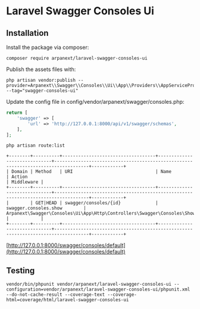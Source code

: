 # Laravel Swagger Consoles Ui

## Installation

Install the package via composer:

```shell script
composer require arpanext/laravel-swagger-consoles-ui
```

Publish the assets files with:

```shell script
php artisan vendor:publish --provider=Arpanext\\Swagger\\Consoles\\Ui\\App\\Providers\\AppServiceProvider --tag="swagger-consoles-ui"
```

Update the config file in config/vendor/arpanext/swagger/consoles.php:

```php
return [
    'swagger' => [
        'url' => 'http://127.0.0.1:8000/api/v1/swagger/schemas',
    ],
];
```

```shell
php artisan route:list
```

```shell
+--------+----------+-----------------------------------+------------------------------+-----------------------------------------------------------------------------------+------------+
| Domain | Method   | URI                               | Name                         | Action                                                                            | Middleware |
+--------+----------+-----------------------------------+------------------------------+-----------------------------------------------------------------------------------+------------+
|        | GET|HEAD | swagger/consoles/{id}             | swagger.consoles.show        | Arpanext\Swagger\Consoles\Ui\App\Http\Controllers\Swagger\Consoles\ShowController |            |
+--------+----------+-----------------------------------+------------------------------+-----------------------------------------------------------------------------------+------------+
```

[http://127.0.0.1:8000/swagger/consoles/default](http://127.0.0.1:8000/swagger/consoles/default)

## Testing

```shell
vendor/bin/phpunit vendor/arpanext/laravel-swagger-consoles-ui --configuration=vendor/arpanext/laravel-swagger-consoles-ui/phpunit.xml --do-not-cache-result --coverage-text --coverage-html=coverage/html/laravel-swagger-consoles-ui
```
